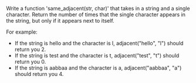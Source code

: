 
Write a function 'same_adjacent(str, char)' that takes in a string and a single character. Return the number of times that the single character appears in the string, but only if it appears next to itself.

For example: 
- If the string is hello and the character is l, adjacent("hello", "l") should return you 2.
- If the string is test and the character is t, adjacent("test", "t") should return you 0.
- If the string is aabbaa and the character is a, adjacent("aabbaa", "a") should return you 4.
